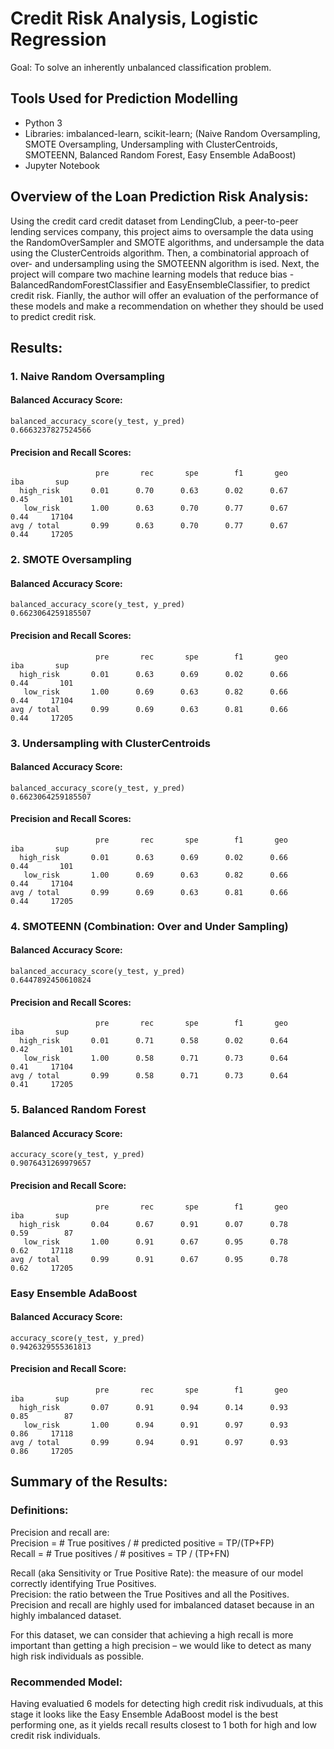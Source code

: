 # Credit Risk Analysis, Logistic Regression
Goal: To solve an inherently unbalanced classification problem.

## Tools Used for Prediction Modelling
 - Python 3 
 - Libraries: imbalanced-learn, scikit-learn; (Naive Random Oversampling, SMOTE Oversampling, Undersampling with ClusterCentroids, SMOTEENN, Balanced Random Forest, Easy Ensemble AdaBoost)
 - Jupyter Notebook

## Overview of the Loan Prediction Risk Analysis:
Using the credit card credit dataset from LendingClub, a peer-to-peer lending services company, this project aims to oversample the data using the RandomOverSampler and SMOTE algorithms, and undersample the data using the ClusterCentroids algorithm. Then, a combinatorial approach of over- and undersampling using the SMOTEENN algorithm is ised. Next, the project will compare two machine learning models that reduce bias - BalancedRandomForestClassifier and EasyEnsembleClassifier, to predict credit risk. Fianlly, the author will offer an evaluation of the performance of these models and make a recommendation on whether they should be used to predict credit risk.

## Results:

### 1. Naive Random Oversampling
#### Balanced Accuracy Score:
```
balanced_accuracy_score(y_test, y_pred)
0.6663237827524566
```
#### Precision and Recall Scores:
```
                   pre       rec       spe        f1       geo       iba       sup
  high_risk       0.01      0.70      0.63      0.02      0.67      0.45       101
   low_risk       1.00      0.63      0.70      0.77      0.67      0.44     17104
avg / total       0.99      0.63      0.70      0.77      0.67      0.44     17205
```

### 2. SMOTE Oversampling
#### Balanced Accuracy Score:
```
balanced_accuracy_score(y_test, y_pred)
0.6623064259185507
```
#### Precision and Recall Scores:
```
                   pre       rec       spe        f1       geo       iba       sup
  high_risk       0.01      0.63      0.69      0.02      0.66      0.44       101
   low_risk       1.00      0.69      0.63      0.82      0.66      0.44     17104
avg / total       0.99      0.69      0.63      0.81      0.66      0.44     17205

```

### 3. Undersampling with ClusterCentroids
#### Balanced Accuracy Score:
```
balanced_accuracy_score(y_test, y_pred)
0.6623064259185507
```
#### Precision and Recall Scores:
```
                   pre       rec       spe        f1       geo       iba       sup
  high_risk       0.01      0.63      0.69      0.02      0.66      0.44       101
   low_risk       1.00      0.69      0.63      0.82      0.66      0.44     17104
avg / total       0.99      0.69      0.63      0.81      0.66      0.44     17205
```

### 4. SMOTEENN (Combination: Over and Under Sampling)
#### Balanced Accuracy Score:
```
balanced_accuracy_score(y_test, y_pred)
0.6447892450610824
```
#### Precision and Recall Scores:
```
                   pre       rec       spe        f1       geo       iba       sup
  high_risk       0.01      0.71      0.58      0.02      0.64      0.42       101
   low_risk       1.00      0.58      0.71      0.73      0.64      0.41     17104
avg / total       0.99      0.58      0.71      0.73      0.64      0.41     17205
```

### 5. Balanced Random Forest
#### Balanced Accuracy Score:
```
accuracy_score(y_test, y_pred)
0.9076431269979657
```
#### Precision and Recall Score:
```
                   pre       rec       spe        f1       geo       iba       sup
  high_risk       0.04      0.67      0.91      0.07      0.78      0.59        87
   low_risk       1.00      0.91      0.67      0.95      0.78      0.62     17118
avg / total       0.99      0.91      0.67      0.95      0.78      0.62     17205
```

### Easy Ensemble AdaBoost
#### Balanced Accuracy Score:
```
accuracy_score(y_test, y_pred)
0.9426329555361813
```
#### Precision and Recall Score:
```
                   pre       rec       spe        f1       geo       iba       sup
  high_risk       0.07      0.91      0.94      0.14      0.93      0.85        87
   low_risk       1.00      0.94      0.91      0.97      0.93      0.86     17118
avg / total       0.99      0.94      0.91      0.97      0.93      0.86     17205
```

## Summary of the Results:

### Definitions:
Precision and recall are:<br>
Precision = # True positives / # predicted positive = TP/(TP+FP)<br>
Recall = # True positives / # positives = TP / (TP+FN)<br>

Recall (aka Sensitivity or True Positive Rate): the measure of our model correctly identifying True Positives.<br>
Precision:  the ratio between the True Positives and all the Positives.<br>
Precision and recall are highly used for imbalanced dataset because in an highly imbalanced dataset. <br>

For this dataset, we can consider that achieving a high recall is more important than getting a high precision – we would like to detect as many high risk individuals as possible.

### Recommended Model:
Having evaluatied 6 models for detecting high credit risk indivuduals, at this stage it looks like the Easy Ensemble AdaBoost model is the best performing one, as it yields recall results closest to 1 both for high and low credit risk individuals.

